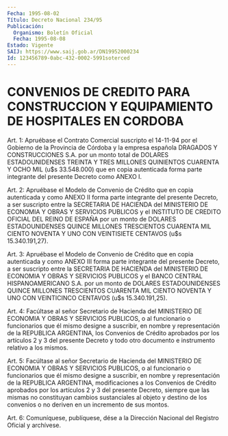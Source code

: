 ```yaml
---
Fecha: 1995-08-02
Título: Decreto Nacional 234/95
Publicación:
  Organismo: Boletín Oficial
  Fecha: 1995-08-08
Estado: Vigente
SAIJ: https://www.saij.gob.ar/DN19952000234
Id: 123456789-0abc-432-0002-5991soterced
---
```

# CONVENIOS DE CREDITO PARA CONSTRUCCION Y EQUIPAMIENTO DE HOSPITALES EN CORDOBA

<a id="1"></a>
Art.  1: Apruébase el Contrato Comercial suscripto el 14-11-94 por el Gobierno  de  la  Provincia de Córdoba y la empresa española DRAGADOS Y CONSTRUCCIONES  S.A.  por  un  monto  total  de  DOLARES ESTADOUNIDENSES TREINTA Y TRES MILLONES QUINIENTOS CUARENTA Y  OCHO MIL    (u$s  33.548.000)  que  en  copia  autenticada  forma  parte integrante del presente Decreto como ANEXO I.

<a id="2"></a>
Art. 2: Apruébase el Modelo de Convenio de Crédito que en copia autenticada  y  como  ANEXO  II forma parte integrante del presente Decreto,  a  ser suscripto entre  la  SECRETARIA  DE  HACIENDA  del MINISTERIO DE  ECONOMIA Y OBRAS Y SERVICIOS PUBLICOS y el INSTITUTO DE CREDITO OFICIAL  DEL  REINO  DE  ESPAÑA  por un monto de DOLARES ESTADOUNIDENSES  QUINCE  MILLONES TRESCIENTOS CUARENTA  MIL  CIENTO NOVENTA  Y  UNO    CON VEINTISIETE  CENTAVOS  (u$s  15.340.191,27).

<a id="3"></a>
Art. 3: Apruébase el Modelo de Convenio de Crédito que en copia autenticada  y  como  ANEXO III forma parte integrante del presente Decreto,  a ser suscripto  entre  la  SECRETARIA  DE  HACIENDA  del MINISTERIO  DE  ECONOMIA  Y  OBRAS  Y SERVICIOS PUBLICOS y el BANCO CENTRAL HISPANOAMERICANO S.A. por un monto de DOLARES ESTADOUNIDENSES  QUINCE MILLONES TRESCIENTOS  CUARENTA  MIL  CIENTO NOVENTA  Y  UNO  CON   VEINTICINCO  CENTAVOS  (u$s  15.340.191,25).

<a id="4"></a>
Art.  4:  Facúltase  al  señor  Secretario  de  Hacienda  del MINISTERIO   DE  ECONOMIA  Y  OBRAS  Y  SERVICIOS  PUBLICOS,  o  al funcionario o  funcionarios  que  él  mismo designe a suscribir, en nombre y representación de la REPUBLICA  ARGENTINA,  los  Convenios de  Crédito  aprobados por los artículos 2 y 3 del presente Decreto y  todo  otro  documento  e  instrumento  relativo  a  los  mismos.

<a id="5"></a>
Art.  5:  Facúltase  al  señor  Secretario  de  Hacienda  del MINISTERIO   DE  ECONOMIA  Y  OBRAS  Y  SERVICIOS  PUBLICOS,  o  al funcionario o  funcionarios  que  él  mismo designe a suscribir, en nombre y representación de la REPUBLICA  ARGENTINA,  modificaciones a los Convenios de Crédito aprobados por los artículos  2  y  3 del presente  Decreto,  siempre  que  las mismas no constituyan cambios sustanciales al objeto y destino de  los  convenios o no deriven en un incremento de sus montos.

<a id="6"></a>
Art.  6: Comuníquese, publíquese, dése a la Dirección Nacional del Registro Oficial y archívese.